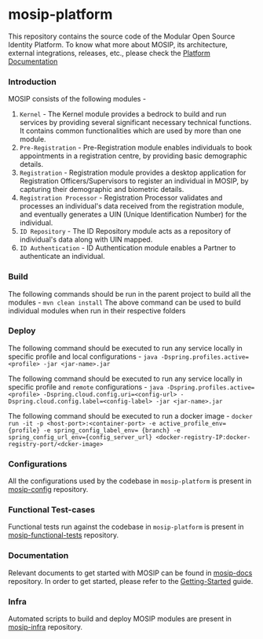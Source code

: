 # mosip-platform
This repository contains the source code of the Modular Open Source Identity Platform. To know what more about MOSIP, its architecture, external integrations, releases, etc., please check the [Platform Documentation](https://github.com/mosip/mosip-docs/wiki)

### Introduction
MOSIP consists of the following modules - 
1. `Kernel` - The Kernel module provides a bedrock to build and run services by providing several significant necessary technical functions. It contains common functionalities which are used by more than one module.
2. `Pre-Registration` - Pre-Registration module enables individuals to book appointments in a registration centre, by providing basic demographic details.
3. `Registration` - Registration module provides a desktop application for Registration Officers/Supervisors to register an individual in MOSIP, by capturing their demographic and biometric details. 
4. `Registration Processor` - Registration Processor validates and processes an individual's data received from the registration module, and eventually generates a UIN (Unique Identification Number) for the individual.
5. `ID Repository` - The ID Repository module acts as a repository of individual's data along with UIN mapped.
6. `ID Authentication` - ID Authentication module enables a Partner to authenticate an individual.

### Build
The following commands should be run in the parent project to build all the modules - 
`mvn clean install`
The above command can be used to build individual modules when run in their respective folders

### Deploy
The following command should be executed to run any service locally in specific profile and local configurations - 
`java -Dspring.profiles.active=<profile> -jar <jar-name>.jar`

The following command should be executed to run any service locally in specific profile and `remote` configurations - 
`java -Dspring.profiles.active=<profile> -Dspring.cloud.config.uri=<config-url> -Dspring.cloud.config.label=<config-label> -jar <jar-name>.jar`

The following command should be executed to run a docker image - 
`docker run -it -p <host-port>:<container-port> -e active_profile_env={profile} -e spring_config_label_env= {branch} -e spring_config_url_env={config_server_url} <docker-registry-IP:docker-registry-port/<dcker-image>`

### Configurations
All the configurations used by the codebase in `mosip-platform` is present in [mosip-config](https://github.com/mosip/mosip-config) repository.

### Functional Test-cases
Functional tests run against the codebase in `mosip-platform` is present in [mosip-functional-tests](https://github.com/mosip/mosip-functional-tests) repository.

### Documentation
Relevant documents to get started with MOSIP can be found in [mosip-docs](https://github.com/mosip/mosip-docs) repository. 
In order to get started, please refer to the [Getting-Started](https://github.com/mosip/mosip-docs/wiki/Getting-Started) guide.

### Infra
Automated scripts to build and deploy MOSIP modules are present in [mosip-infra](https://github.com/mosip/mosip-infra) repository.
